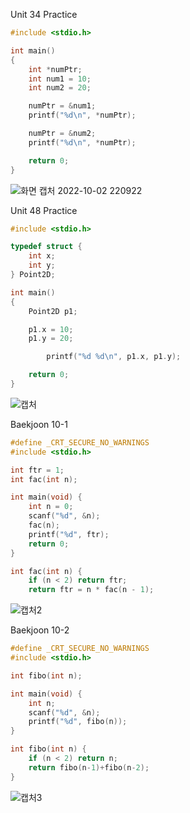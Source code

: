 Unit 34 Practice
```c
#include <stdio.h>

int main()
{
    int *numPtr;
    int num1 = 10;
    int num2 = 20;

    numPtr = &num1;
    printf("%d\n", *numPtr);

    numPtr = &num2;
    printf("%d\n", *numPtr);

    return 0;
}
```
![화면 캡처 2022-10-02 220922](https://user-images.githubusercontent.com/51956616/193464588-ea92a3ea-a591-4323-b3af-8d5934baf858.jpg)


Unit 48 Practice
```c
#include <stdio.h>

typedef struct {
    int x;
    int y;
} Point2D;

int main()
{
    Point2D p1;

    p1.x = 10;
    p1.y = 20;

        printf("%d %d\n", p1.x, p1.y);

    return 0;
}
```
![캡처](https://user-images.githubusercontent.com/51956616/193464595-0a171876-e3fb-4218-bb39-6925fd67eddd.PNG)


Baekjoon 10-1
```c
#define _CRT_SECURE_NO_WARNINGS
#include <stdio.h>

int ftr = 1;
int fac(int n);

int main(void) {
    int n = 0;
    scanf("%d", &n);
    fac(n);
    printf("%d", ftr);
    return 0;
}

int fac(int n) {
    if (n < 2) return ftr;
    return ftr = n * fac(n - 1);
```
![캡처2](https://user-images.githubusercontent.com/51956616/193464605-5b21cdb1-c542-412c-9abc-5db1f54d5da8.PNG)


Baekjoon 10-2
```c
#define _CRT_SECURE_NO_WARNINGS
#include <stdio.h>

int fibo(int n);

int main(void) {
    int n;
    scanf("%d", &n);
    printf("%d", fibo(n));
}

int fibo(int n) {
    if (n < 2) return n;
    return fibo(n-1)+fibo(n-2);
}
```
![캡처3](https://user-images.githubusercontent.com/51956616/193464613-2f2b8a98-7476-4d07-b60c-a72a805fbbf3.PNG)

